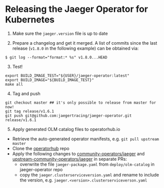 # Releasing the Jaeger Operator for Kubernetes

1. Make sure the `jaeger.version` file is up to date

2. Prepare a changelog and get it merged. A list of commits since the last release (`v1.8.0` in the following example) can be obtained via:

  ```
  $ git log --format="format:* %s" v1.8.0...HEAD
  ```

3. Test!

  ```
  export BUILD_IMAGE_TEST="${USER}/jaeger-operator:latest"
  export BUILD_IMAGE="${BUILD_IMAGE_TEST}"
  make all
  ```

4. Tag and push

  ```
  git checkout master ## it's only possible to release from master for now!
  git tag release/v1.6.1
  git push git@github.com:jaegertracing/jaeger-operator.git release/v1.6.1
  ```

5. Apply generated OLM catalog files to operatorhub.io

* Retrieve the auto-generated operator manifests, e.g. `git pull upstream master`
* Clone the [operatorhub](https://github.com/operator-framework/community-operators) repo
* Apply the following changes to [community-operators/jaeger](https://github.com/operator-framework/community-operators/tree/master/community-operators/jaeger) and [upstream-community-operators/jaeger](https://github.com/operator-framework/community-operators/tree/master/upstream-community-operators/jaeger) in separate PRs:
  - overwrite the file `jaeger-package.yaml` from `deploy/olm-catalog` in jaeger-operator repo
  - copy the `jaeger.clusterserviceversion.yaml` and rename to include the version, e.g. `jaeger.<version>.clusterserviceverson.yaml`